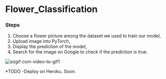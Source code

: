 # Flower_Classification

### **Steps**
1. Choose a flower picture among the dataset we used to train our model,
2. Upload image into PyTorch,
3. Display the prediction of the model,
4. Search for the image on Google to check if the prediction is true.

![ezgif com-video-to-gif1](https://user-images.githubusercontent.com/22552968/51874325-99325500-2371-11e9-8862-5fe42fe50141.gif)

*TODO -Deploy on Heroku. Soon.
